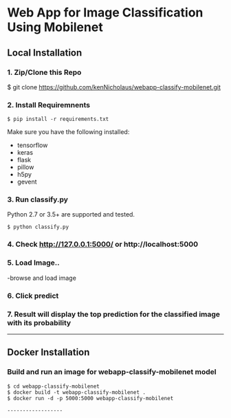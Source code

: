 # Web App for Image Classification Using Mobilenet

## Local Installation

### 1. Zip/Clone this Repo
$ git clone https://github.com/kenNicholaus/webapp-classify-mobilenet.git



### 2. Install Requiremnents
```shell
$ pip install -r requirements.txt
```
Make sure you have the following installed:
- tensorflow
- keras
- flask
- pillow
- h5py
- gevent


### 3. Run classify.py
Python 2.7 or 3.5+ are supported and tested.
```shell
$ python classify.py
```


### 4. Check http://127.0.0.1:5000/ or http://localhost:5000


### 5. Load Image..
-browse and load image


### 6. Click predict


### 7. Result will display the top prediction for the classified image with its probability



------------------

## Docker Installation

### Build and run an image for webapp-classify-mobilenet model 
```shell
$ cd webapp-classify-mobilenet
$ docker build -t webapp-classify-mobilenet .
$ docker run -d -p 5000:5000 webapp-classify-mobilenet 

------------------
